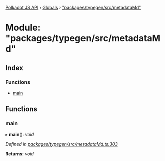 [Polkadot JS API](../README.md) › [Globals](../globals.md) › ["packages/typegen/src/metadataMd"](_packages_typegen_src_metadatamd_.md)

# Module: "packages/typegen/src/metadataMd"

## Index

### Functions

* [main](_packages_typegen_src_metadatamd_.md#main)

## Functions

###  main

▸ **main**(): *void*

*Defined in [packages/typegen/src/metadataMd.ts:303](https://github.com/polkadot-js/api/blob/0075dce720/packages/typegen/src/metadataMd.ts#L303)*

**Returns:** *void*
